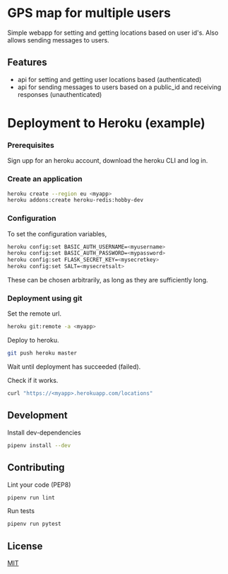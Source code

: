 # GPS map for multiple users

Simple webapp for setting and getting locations based on user id's. Also allows sending messages to users.

## Features
* api for setting and getting user locations based (authenticated)
* api for sending messages to users based on a public_id and receiving responses (unauthenticated)

# Deployment to Heroku (example)
### Prerequisites

Sign upp for an heroku account, download the heroku CLI and log in.

### Create an application

```bash
heroku create --region eu <myapp>
heroku addons:create heroku-redis:hobby-dev
```

### Configuration

To set the configuration variables,
```bash
heroku config:set BASIC_AUTH_USERNAME=<myusername>
heroku config:set BASIC_AUTH_PASSWORD=<mypassword>
heroku config:set FLASK_SECRET_KEY=<mysecretkey>
heroku config:set SALT=<mysecretsalt>
```
These can be chosen arbitrarily, as long as they are sufficiently long.

### Deployment using git

Set the remote url.
```bash
heroku git:remote -a <myapp>
```
Deploy to heroku.
```bash
git push heroku master
```

Wait until deployment has succeeded (failed).

Check if it works.
```bash
curl "https://<myapp>.herokuapp.com/locations"
```

## Development

Install dev-dependencies
```bash
pipenv install --dev
```

## Contributing

Lint your code (PEP8)
```bash
pipenv run lint
```

Run tests
```bash
pipenv run pytest
```

## License
[MIT](https://choosealicense.com/licenses/mit/)